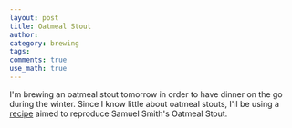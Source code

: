 ```yaml
---
layout: post
title: Oatmeal Stout
author:
category: brewing
tags: 
comments: true
use_math: true
---
```


I'm brewing an oatmeal stout tomorrow in order to have dinner on the go during
the winter. Since I know little about oatmeal stouts, I'll be using a
[recipe](https://www.brewtoad.com/recipes/samuel-smith-oatmeal-stout-2) aimed
to reproduce Samuel Smith's Oatmeal Stout.

